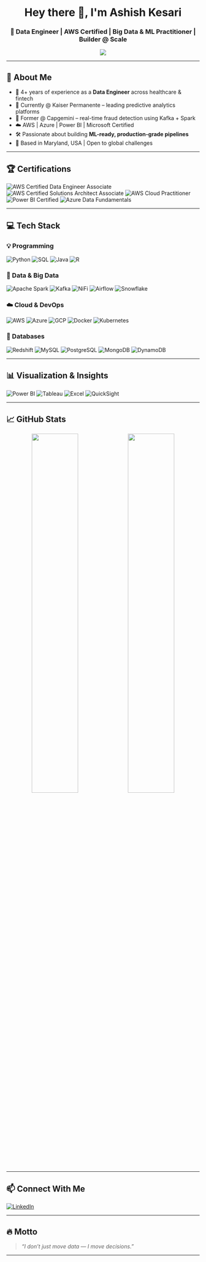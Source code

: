 <h1 align="center">Hey there 👋, I'm Ashish Kesari</h1>
<h3 align="center">🚀 Data Engineer | AWS Certified | Big Data & ML Practitioner | Builder @ Scale</h3>

<p align="center">
  <img src="https://readme-typing-svg.herokuapp.com?color=F7A91B&size=24&center=true&vCenter=true&lines=I+don’t+just+move+data+—+I+move+decisions.;Data+Engineer+@+Scale;Builder+of+Forecasting-Ready+Pipelines+%F0%9F%9A%80;Big+Data+%7C+ML+Ops+%7C+AWS+%7C+Airflow+%7C+Spark">
</p>

---

## 🌟 About Me

- 🎯 4+ years of experience as a **Data Engineer** across healthcare & fintech  
- 🏥 Currently @ Kaiser Permanente – leading predictive analytics platforms  
- 🔐 Former @ Capgemini – real-time fraud detection using Kafka + Spark  
- ☁️ AWS | Azure | Power BI | Microsoft Certified  
- 🛠️ Passionate about building **ML-ready, production-grade pipelines**  
- 📍 Based in Maryland, USA | Open to global challenges

---

## 🏆 Certifications

![AWS Certified Data Engineer Associate](https://img.shields.io/badge/AWS_Data_Engineer_Associate-FF9900?style=for-the-badge&logo=amazonaws&logoColor=white)
![AWS Certified Solutions Architect Associate](https://img.shields.io/badge/AWS_SAA-232F3E?style=for-the-badge&logo=amazonaws&logoColor=white)
![AWS Cloud Practitioner](https://img.shields.io/badge/AWS_Cloud_Practitioner-FF9900?style=for-the-badge&logo=amazonaws&logoColor=white)
![Power BI Certified](https://img.shields.io/badge/Microsoft_Power_BI-F2C811?style=for-the-badge&logo=powerbi&logoColor=black)
![Azure Data Fundamentals](https://img.shields.io/badge/Azure_Data_Fundamentals-0078D4?style=for-the-badge&logo=microsoftazure&logoColor=white)

---

## 💻 Tech Stack

### 💡 Programming  
![Python](https://img.shields.io/badge/Python-3776AB?style=flat&logo=python&logoColor=white)
![SQL](https://img.shields.io/badge/SQL-003B57?style=flat&logo=postgresql&logoColor=white)
![Java](https://img.shields.io/badge/Java-ED8B00?style=flat&logo=openjdk&logoColor=white)
![R](https://img.shields.io/badge/R-276DC3?style=flat&logo=r&logoColor=white)

### 🧠 Data & Big Data  
![Apache Spark](https://img.shields.io/badge/Spark-E25A1C?style=flat&logo=apachespark&logoColor=white)
![Kafka](https://img.shields.io/badge/Kafka-231F20?style=flat&logo=apachekafka&logoColor=white)
![NiFi](https://img.shields.io/badge/Apache_NiFi-005571?style=flat)
![Airflow](https://img.shields.io/badge/Apache_Airflow-017CEE?style=flat&logo=apacheairflow&logoColor=white)
![Snowflake](https://img.shields.io/badge/Snowflake-56B9EB?style=flat&logo=snowflake&logoColor=white)

### ☁️ Cloud & DevOps  
![AWS](https://img.shields.io/badge/AWS-232F3E?style=flat&logo=amazonaws&logoColor=white)
![Azure](https://img.shields.io/badge/Microsoft_Azure-0078D4?style=flat&logo=microsoftazure&logoColor=white)
![GCP](https://img.shields.io/badge/GCP-4285F4?style=flat&logo=googlecloud&logoColor=white)
![Docker](https://img.shields.io/badge/Docker-2496ED?style=flat&logo=docker&logoColor=white)
![Kubernetes](https://img.shields.io/badge/Kubernetes-326CE5?style=flat&logo=kubernetes&logoColor=white)

### 🧱 Databases  
![Redshift](https://img.shields.io/badge/Redshift-8C4FFF?style=flat&logo=amazon-redshift&logoColor=white)
![MySQL](https://img.shields.io/badge/MySQL-4479A1?style=flat&logo=mysql&logoColor=white)
![PostgreSQL](https://img.shields.io/badge/PostgreSQL-336791?style=flat&logo=postgresql&logoColor=white)
![MongoDB](https://img.shields.io/badge/MongoDB-47A248?style=flat&logo=mongodb&logoColor=white)
![DynamoDB](https://img.shields.io/badge/DynamoDB-4053D6?style=flat&logo=amazon-dynamodb&logoColor=white)

---

## 📊 Visualization & Insights

![Power BI](https://img.shields.io/badge/Power_BI-F2C811?style=flat&logo=powerbi&logoColor=black)
![Tableau](https://img.shields.io/badge/Tableau-E97627?style=flat&logo=tableau&logoColor=white)
![Excel](https://img.shields.io/badge/Excel-217346?style=flat&logo=microsoftexcel&logoColor=white)
![QuickSight](https://img.shields.io/badge/AWS_QuickSight-FF9900?style=flat&logo=amazonaws&logoColor=white)

---

## 📈 GitHub Stats

<p align="center">
  <img src="https://github-readme-stats.vercel.app/api?username=ashishkesari18&show_icons=true&theme=tokyonight&count_private=true" width="49%" />
  <img src="https://github-readme-stats.vercel.app/api/top-langs/?username=ashishkesari18&layout=compact&theme=tokyonight" width="49%" />
</p>

---

## 📫 Connect With Me

[![LinkedIn](https://img.shields.io/badge/Ashish%20Kesari-0077B5?style=for-the-badge&logo=linkedin&logoColor=white)](https://linkedin.com/in/ashishk18)

---

## 🔥 Motto

> _“I don’t just move data — I move decisions.”_

---

